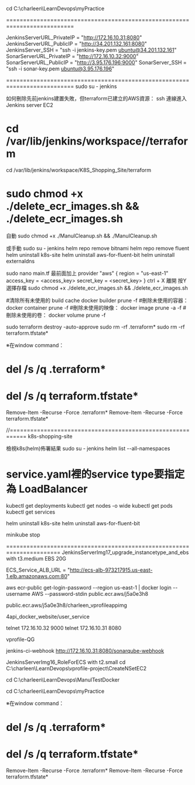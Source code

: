 cd C:\charleen\LearnDevops\myPractice

==========================================================================


JenkinsServerURL_PrivateIP = "http://172.16.10.31:8080"
JenkinsServerURL_PublicIP = "http://34.201.132.161:8080"
JenkinsServer_SSH = "ssh -i jenkins-key.pem ubuntu@34.201.132.161"
SonarServerURL_PrivateIP = "http://172.16.10.32:9000"
SonarServerURL_PublicIP = "http://3.95.176.196:9000"
SonarServer_SSH = "ssh -i sonar-key.pem ubuntu@3.95.176.196"

==========================================================================
sudo su - jenkins

如何刪除先前jenkins建置失敗，但terraform已建立的AWS資源：
ssh 連線進入Jenkins server EC2
# cd /var/lib/jenkins/workspace/<item name>/terraform
cd /var/lib/jenkins/workspace/K8S_Shopping_Site/terraform

# sudo chmod +x ./delete_ecr_images.sh && ./delete_ecr_images.sh
自動
sudo chmod +x ./ManulCleanup.sh && ./ManulCleanup.sh

或手動
sudo su - jenkins
helm repo remove bitnami
helm repo remove fluent
helm uninstall k8s-site
helm uninstall aws-for-fluent-bit
helm uninstall externaldns

sudo nano main.tf
最前面加上
provider "aws" {
  region = "us-east-1"
  access_key = <access_key>
  secret_key = <secret_key>
}
ctrl + X 離開 按Y選擇存檔
sudo chmod +x ./delete_ecr_images.sh && ./delete_ecr_images.sh

#清除所有未使用的 build cache
docker builder prune -f
#刪除未使用的容器：
docker container prune -f
#刪除未使用的映像：
docker image prune -a -f
#刪除未使用的卷：
docker volume prune -f

sudo terraform destroy -auto-approve
sudo rm -rf .terraform*
sudo rm -rf terraform.tfstate*


※在window command：
# del /s /q .terraform*
# del /s /q terraform.tfstate*
Remove-Item -Recurse -Force .terraform*
Remove-Item -Recurse -Force terraform.tfstate*

//===========================================================
k8s-shopping-site

檢視k8s(helm)佈署結果
sudo su - jenkins
helm list --all-namespaces
# service.yaml裡的service type要指定為 LoadBalancer
kubectl get deployments
kubectl get nodes -o wide
kubectl get pods
kubectl get services

helm uninstall k8s-site
helm uninstall aws-for-fluent-bit

minikube stop


======================================================================
JenkinsServerImg17_upgrade_instancetype_and_ebs with t3.medium EBS 20G

ECS_Service_ALB_URL = "http://ecs-alb-973217915.us-east-1.elb.amazonaws.com:80"

aws ecr-public get-login-password --region us-east-1 | docker login --username AWS --password-stdin public.ecr.aws/j5a0e3h8

public.ecr.aws/j5a0e3h8/charleen_vprofileappimg

4api_docker_website/user_service

telnet 172.16.10.32 9000
telnet 172.16.10.31 8080

vprofile-QG

jenkins-ci-webhook
http://172.16.10.31:8080/sonarqube-webhook

JenkinsServerImg16_RoleForECS with t2.small
cd C:\charleen\LearnDevops\vprofile-project\CreateNSetEC2

cd C:\charleen\LearnDevops\ManulTestDocker

cd C:\charleen\LearnDevops\myPractice


※在window command：
# del /s /q .terraform*
# del /s /q terraform.tfstate*
Remove-Item -Recurse -Force .terraform*
Remove-Item -Recurse -Force terraform.tfstate*
